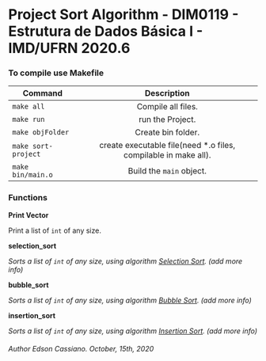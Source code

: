 # Project Sort Algorithm - DIM0119 - Estrutura de Dados Básica I - IMD/UFRN 2020.6

### To compile use Makefile

| Command | Description |
| ------- | :---------: |
| `make all` | Compile all files. |
| `make run` | run the Project. |
| `make objFolder` | Create bin folder. |
| `make sort-project` | create executable file(need *.o files, compilable in make all). |
| `make bin/main.o` | Build the `main` object. |

### Functions

**Print Vector**

Print a list of `int` of any size.

**selection_sort**

*Sorts a list of `int` of any size, using algorithm [Selection Sort](wikipedia.org/wiki/Selection_sort). (add more info)*

**bubble_sort**

*Sorts a list of `int` of any size, using algorithm [Bubble Sort](wikipedia.org/wiki/Bubble_sort). (add more info)*

**insertion_sort**

*Sorts a list of `int` of any size, using algorithm [Insertion Sort](wikipedia.org/wiki/Insertion_sort). (add more info)*
	

###### Author Edson Cassiano. October, 15th, 2020
